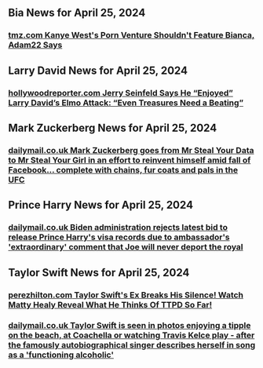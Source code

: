 ## Bia News for April 25, 2024

### [**tmz.com** Kanye West's Porn Venture Shouldn't Feature Bianca, Adam22 Says](https://www.tmz.com/2024/04/24/kanye-west-porn-venture-dont-feature-bianca-censori-yeezy-adam22/)


## Larry David News for April 25, 2024

### [**hollywoodreporter.com** Jerry Seinfeld Says He “Enjoyed” Larry David’s Elmo Attack: “Even Treasures Need a Beating”](https://www.hollywoodreporter.com/tv/tv-news/jerry-seinfeld-enjoyed-larry-david-elmo-attack-1235880881/)


## Mark Zuckerberg News for April 25, 2024

### [**dailymail.co.uk** 	Mark Zuckerberg goes from Mr Steal Your Data to Mr Steal Your Girl in an effort to reinvent himself amid fall of Facebook... complete with chains, fur coats and pals in the UFC](https://www.dailymail.co.uk/sciencetech/article-13345129/mark-zuckerberg-fall-facebook-ufc-beard.html?ns_mchannel=rss&amp;ito=1490&amp;ns_campaign=1490)


## Prince Harry News for April 25, 2024

### [**dailymail.co.uk** 	Biden administration rejects latest bid to release Prince Harry's visa records due to ambassador's 'extraordinary' comment that Joe will never deport the royal](https://www.dailymail.co.uk/news/article-13346925/prince-harry-duke-sussex-meghan-markle-trump-visa-trump-biden.html?ns_mchannel=rss&amp;ito=1490&amp;ns_campaign=1490)


## Taylor Swift News for April 25, 2024

### [**perezhilton.com** Taylor Swift's Ex Breaks His Silence! Watch Matty Healy Reveal What He Thinks Of TTPD So Far!](https://perezhilton.com/taylor-swift-ex-matty-healy-reveals-whether-listened-to-ttpd-yet/)

### [**dailymail.co.uk** 	Taylor Swift is seen in photos enjoying a tipple on the beach, at Coachella or watching Travis Kelce play - after the famously autobiographical singer describes herself in song as a 'functioning alcoholic'](https://www.dailymail.co.uk/tvshowbiz/article-13337773/Taylor-Swift-booze-functioning-alcoholic-Fortnight.html?ns_mchannel=rss&amp;ito=1490&amp;ns_campaign=1490)


